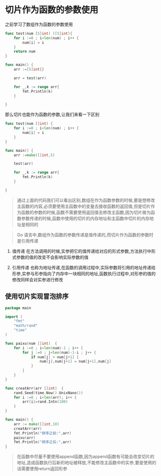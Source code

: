 # 切片作为函数的参数使用
之前学习了数组作为函数的参数使用
```go
func test(num [5]int) ([5]int){
	for i :=0 ; i<len(num) ; i++ {
		num[i] = i
	}
	return num
}

func main() {
	arr :=[5]int{}

	arr = test(arr)

	for _,k := range arr{
		fmt.Println(k)
	}

}
```

那么切片也能作为函数的参数,让我们来看一下区别
```go
func test(num []int) {
	for i :=0 ; i<len(num) ; i++ {
		num[i] = i
	}
}

func main() {
	arr :=make([]int,5)

	test(arr)

	for _,k := range arr{
		fmt.Println(k)
	}

}
```

> 通过上面的代码我们可以看出区别,数组在作为函数参数的时候,要是想修改主函数的内容,必须要使用主函数中的变量去接收函数的返回值,但是切片作为函数的参数的时候,函数不需要使用返回值去修改主函数,因为切片做为函数参数传递的时候,函数中使用的切片的内存地址和主函数中切片的内存地址是相同的

> Go 语言中,数组作为函数的参数传递是值传递的,而切片作为函数的参数时是引用传递

1. 值传递
在方法调用的时候,实参把它的值传递给对应的形式参数,方法执行中形式参数的值的改变不会影响实际参数的值

2. 引用传递
也称为地址传递,在函数的调用过程中,实际参数将引用的地址传递给形参,实参与形参指向了内存中一块相同的地址,函数执行过程中,对形参的值的修改同样会对实参进行修改

## 使用切片实现冒泡排序
```go
package main

import (
	"fmt"
	"math/rand"
	"time"
)

func paixu(num []int)  {
	for i :=0 ; i<len(num)-1 ; i++ {
		for j :=0 ; j<len(num)-1-i ; j++ {
			if num[j] > num[j+1] {
				num[j],num[j+1] = num[j+1],num[j]
			}
		}
	}
}

func creatArr(arr []int)  {
	rand.Seed(time.Now().UnixNano())
	for i :=0 ; i<len(arr); i++ {
		arr[i]=rand.Intn(100)
	}
}

func main() {
	arr := make([]int,10)
	creatArr(arr)
	fmt.Println("排序之前:",arr)
	paixu(arr)
	fmt.Println("排序之后:",arr)
}
```

> 在函数中尽量不要使用append函数,因为append函数有可能会改变切片的地址,造成函数执行后新的地址被释放,不能修改主函数中的实参,要是使用的话需要使用return返回形参